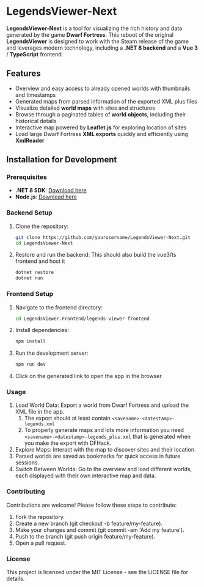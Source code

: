 # LegendsViewer-Next

**LegendsViewer-Next** is a tool for visualizing the rich history and data generated by the game **Dwarf Fortress**. This reboot of the original **LegendsViewer** is designed to work with the Steam release of the game and leverages modern technology, including a **.NET 8 backend** and a **Vue 3** / **TypeScript** frontend.

## Features

- Overview and easy access to already opened worlds with thumbnails and timestamps
- Generated maps from parsed information of the exported XML plus files
- Visualize detailed **world maps** with sites and structures
- Browse through a paginated tables of **world objects**, including their historical details
- Interactive map powered by **Leaflet.js** for exploring location of sites
- Load large Dwarf Fortress **XML exports** quickly and efficiently using **XmlReader**

## Installation for Development

### Prerequisites

- **.NET 8 SDK**: [Download here](https://dotnet.microsoft.com/download/dotnet/8.0)
- **Node.js**: [Download here](https://nodejs.org/)

### Backend Setup

1. Clone the repository:

   ```bash
   git clone https://github.com/yourusername/LegendsViewer-Next.git
   cd LegendsViewer-Next
   ```
2. Restore and run the backend:
   This should also build the vue3/ts frontend and host it

	```bash
	dotnet restore
	dotnet run
	```
### Frontend Setup
1. Navigate to the frontend directory:

	```bash
	cd LegendsViewer.Frontend/legends-viewer-frontend
	```
2. Install dependencies:

	```bash
	npm install
	```
3. Run the development server:

	```bash
	npm run dev
	```
4. Click on the generated link to open the app in the browser

### Usage
1. Load World Data: Export a world from Dwarf Fortress and upload the XML file in the app.
   1. The export should at least contain `<savename>-<datestamp>-legends.xml`
   2. To properly generate maps and lots more information you need `<savename>-<datestamp>-legends_plus.xml` that is generated when you make the export with DFHack.
2. Explore Maps: Interact with the map to discover sites and their location.
3. Parsed worlds are saved as bookmarks for quick access in future sessions.
4. Switch Between Worlds: Go to the overview and load different worlds, each displayed with their own interactive map and data.

### Contributing
Contributions are welcome! Please follow these steps to contribute:

1. Fork the repository.
2. Create a new branch (git checkout -b feature/my-feature).
3. Make your changes and commit (git commit -am 'Add my feature').
4. Push to the branch (git push origin feature/my-feature).
5. Open a pull request.

### License
This project is licensed under the MIT License - see the LICENSE file for details.
